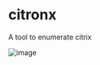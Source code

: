 # citronx
A tool to enumerate citrix

![image](https://github.com/user-attachments/assets/923c1362-9735-4213-a48c-6a6834ef27c5)
